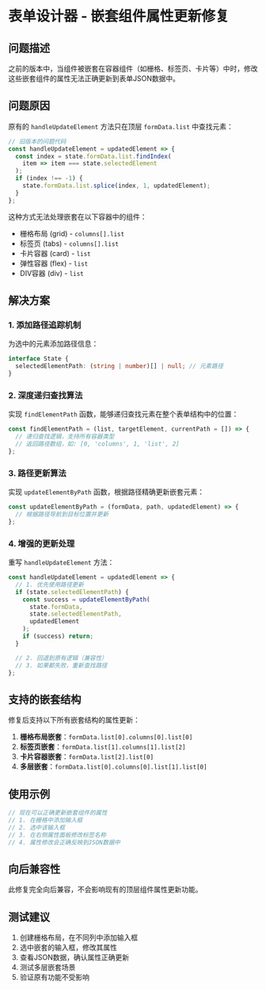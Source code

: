 # 表单设计器 - 嵌套组件属性更新修复

## 问题描述

之前的版本中，当组件被嵌套在容器组件（如栅格、标签页、卡片等）中时，修改这些嵌套组件的属性无法正确更新到表单JSON数据中。

## 问题原因

原有的 `handleUpdateElement` 方法只在顶层 `formData.list` 中查找元素：

```javascript
// 旧版本的问题代码
const handleUpdateElement = updatedElement => {
  const index = state.formData.list.findIndex(
    item => item === state.selectedElement
  );
  if (index !== -1) {
    state.formData.list.splice(index, 1, updatedElement);
  }
};
```

这种方式无法处理嵌套在以下容器中的组件：

- 栅格布局 (grid) - `columns[].list`
- 标签页 (tabs) - `columns[].list`
- 卡片容器 (card) - `list`
- 弹性容器 (flex) - `list`
- DIV容器 (div) - `list`

## 解决方案

### 1. 添加路径追踪机制

为选中的元素添加路径信息：

```typescript
interface State {
  selectedElementPath: (string | number)[] | null; // 元素路径
}
```

### 2. 深度递归查找算法

实现 `findElementPath` 函数，能够递归查找元素在整个表单结构中的位置：

```javascript
const findElementPath = (list, targetElement, currentPath = []) => {
  // 递归查找逻辑，支持所有容器类型
  // 返回路径数组，如: [0, 'columns', 1, 'list', 2]
};
```

### 3. 路径更新算法

实现 `updateElementByPath` 函数，根据路径精确更新嵌套元素：

```javascript
const updateElementByPath = (formData, path, updatedElement) => {
  // 根据路径导航到目标位置并更新
};
```

### 4. 增强的更新处理

重写 `handleUpdateElement` 方法：

```javascript
const handleUpdateElement = updatedElement => {
  // 1. 优先使用路径更新
  if (state.selectedElementPath) {
    const success = updateElementByPath(
      state.formData,
      state.selectedElementPath,
      updatedElement
    );
    if (success) return;
  }

  // 2. 回退到原有逻辑（兼容性）
  // 3. 如果都失败，重新查找路径
};
```

## 支持的嵌套结构

修复后支持以下所有嵌套结构的属性更新：

1. **栅格布局嵌套**：`formData.list[0].columns[0].list[0]`
2. **标签页嵌套**：`formData.list[1].columns[1].list[2]`
3. **卡片容器嵌套**：`formData.list[2].list[0]`
4. **多层嵌套**：`formData.list[0].columns[0].list[1].list[0]`

## 使用示例

```javascript
// 现在可以正确更新嵌套组件的属性
// 1. 在栅格中添加输入框
// 2. 选中该输入框
// 3. 在右侧属性面板修改标签名称
// 4. 属性修改会正确反映到JSON数据中
```

## 向后兼容性

此修复完全向后兼容，不会影响现有的顶层组件属性更新功能。

## 测试建议

1. 创建栅格布局，在不同列中添加输入框
2. 选中嵌套的输入框，修改其属性
3. 查看JSON数据，确认属性正确更新
4. 测试多层嵌套场景
5. 验证原有功能不受影响

